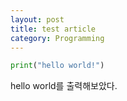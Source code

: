 ```yaml
---
layout: post
title: test article
category: Programming
---
```


```python
print("hello world!")
```

hello world를 출력해보았다.